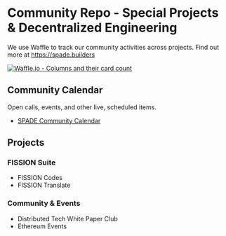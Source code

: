 # Community Repo - Special Projects & Decentralized Engineering

We use Waffle to track our community activities across projects. Find out more at https://spade.builders

[![Waffle.io - Columns and their card count](https://badge.waffle.io/spadebuilders/community.svg?columns=all)](https://waffle.io/spadebuilders/community)

## Community Calendar

Open calls, events, and other live, scheduled items.

* [SPADE Community Calendar](https://calendar.google.com/calendar/embed?showPrint=0&showTabs=0&showCalendars=0&mode=AGENDA&height=600&wkst=1&bgcolor=%23FFFFFF&src=bmann.ca_ah2rbd9r3m16thmes2ordn7ask%40group.calendar.google.com&color=%235F6B02&ctz=America%2FVancouver)

## Projects

### FISSION Suite
* FISSION Codes
* FISSION Translate

### Community & Events
* Distributed Tech White Paper Club
* Ethereum Events
